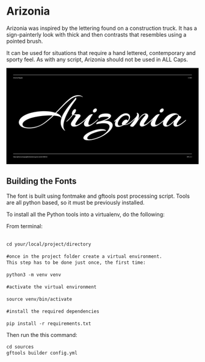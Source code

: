 # Arizonia

Arizonia was inspired by the lettering found on a construction truck. It has a sign-painterly look with thick and then contrasts that resembles using a pointed brush. 

It can be used for situations that require a hand lettered, contemporary and sporty feel. As with any script, Arizonia should not be used in ALL Caps.

![Sample Image](documentation/image1.png)

## Building the Fonts

The font is built using fontmake and gftools post processing script. Tools are all python based, so it must be previously installed.

To install all the Python tools into a virtualenv, do the following:

From terminal:

```

cd your/local/project/directory

#once in the project folder create a virtual environment. 
This step has to be done just once, the first time:

python3 -m venv venv

#activate the virtual environment

source venv/bin/activate

#install the required dependencies

pip install -r requirements.txt

```

Then run the this command:

```
cd sources
gftools builder config.yml
```
